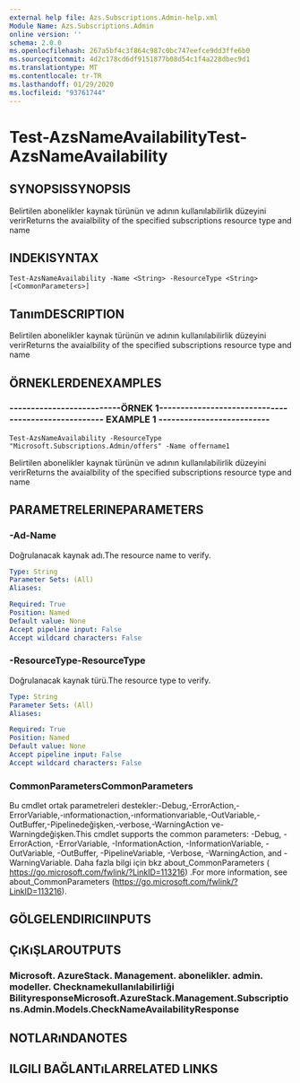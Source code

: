 ```yaml
---
external help file: Azs.Subscriptions.Admin-help.xml
Module Name: Azs.Subscriptions.Admin
online version: ''
schema: 2.0.0
ms.openlocfilehash: 267a5bf4c3f864c987c0bc747eefce9dd3ffe6b0
ms.sourcegitcommit: 4d2c178cd6df9151877b08d54c1f4a228dbec9d1
ms.translationtype: MT
ms.contentlocale: tr-TR
ms.lasthandoff: 01/29/2020
ms.locfileid: "93761744"
---
```

# <span data-ttu-id="83d3d-101">Test-AzsNameAvailability</span><span class="sxs-lookup"><span data-stu-id="83d3d-101">Test-AzsNameAvailability</span></span>

## <span data-ttu-id="83d3d-102">SYNOPSIS</span><span class="sxs-lookup"><span data-stu-id="83d3d-102">SYNOPSIS</span></span>
<span data-ttu-id="83d3d-103">Belirtilen abonelikler kaynak türünün ve adının kullanılabilirlik düzeyini verir</span><span class="sxs-lookup"><span data-stu-id="83d3d-103">Returns the avaialbility of the specified subscriptions resource type and name</span></span>

## <span data-ttu-id="83d3d-104">INDEKI</span><span class="sxs-lookup"><span data-stu-id="83d3d-104">SYNTAX</span></span>

```
Test-AzsNameAvailability -Name <String> -ResourceType <String> [<CommonParameters>]
```

## <span data-ttu-id="83d3d-105">Tanım</span><span class="sxs-lookup"><span data-stu-id="83d3d-105">DESCRIPTION</span></span>
<span data-ttu-id="83d3d-106">Belirtilen abonelikler kaynak türünün ve adının kullanılabilirlik düzeyini verir</span><span class="sxs-lookup"><span data-stu-id="83d3d-106">Returns the avaialbility of the specified subscriptions resource type and name</span></span>

## <span data-ttu-id="83d3d-107">ÖRNEKLERDEN</span><span class="sxs-lookup"><span data-stu-id="83d3d-107">EXAMPLES</span></span>

### <span data-ttu-id="83d3d-108">--------------------------ÖRNEK 1--------------------------</span><span class="sxs-lookup"><span data-stu-id="83d3d-108">-------------------------- EXAMPLE 1 --------------------------</span></span>
```
Test-AzsNameAvailability -ResourceType "Microsoft.Subscriptions.Admin/offers" -Name offername1
```

<span data-ttu-id="83d3d-109">Belirtilen abonelikler kaynak türünün ve adının kullanılabilirlik düzeyini verir</span><span class="sxs-lookup"><span data-stu-id="83d3d-109">Returns the avaialbility of the specified subscriptions resource type and name</span></span>

## <span data-ttu-id="83d3d-110">PARAMETRELERINE</span><span class="sxs-lookup"><span data-stu-id="83d3d-110">PARAMETERS</span></span>

### <span data-ttu-id="83d3d-111">-Ad</span><span class="sxs-lookup"><span data-stu-id="83d3d-111">-Name</span></span>
<span data-ttu-id="83d3d-112">Doğrulanacak kaynak adı.</span><span class="sxs-lookup"><span data-stu-id="83d3d-112">The resource name to verify.</span></span>

```yaml
Type: String
Parameter Sets: (All)
Aliases: 

Required: True
Position: Named
Default value: None
Accept pipeline input: False
Accept wildcard characters: False
```

### <span data-ttu-id="83d3d-113">-ResourceType</span><span class="sxs-lookup"><span data-stu-id="83d3d-113">-ResourceType</span></span>
<span data-ttu-id="83d3d-114">Doğrulanacak kaynak türü.</span><span class="sxs-lookup"><span data-stu-id="83d3d-114">The resource type to verify.</span></span>

```yaml
Type: String
Parameter Sets: (All)
Aliases: 

Required: True
Position: Named
Default value: None
Accept pipeline input: False
Accept wildcard characters: False
```

### <span data-ttu-id="83d3d-115">CommonParameters</span><span class="sxs-lookup"><span data-stu-id="83d3d-115">CommonParameters</span></span>
<span data-ttu-id="83d3d-116">Bu cmdlet ortak parametreleri destekler:-Debug,-ErrorAction,-ErrorVariable,-ınformationaction,-ınformationvariable,-OutVariable,-OutBuffer,-Pipelinedeğişken,-verbose,-WarningAction ve-Warningdeğişken.</span><span class="sxs-lookup"><span data-stu-id="83d3d-116">This cmdlet supports the common parameters: -Debug, -ErrorAction, -ErrorVariable, -InformationAction, -InformationVariable, -OutVariable, -OutBuffer, -PipelineVariable, -Verbose, -WarningAction, and -WarningVariable.</span></span> <span data-ttu-id="83d3d-117">Daha fazla bilgi için bkz about_CommonParameters ( https://go.microsoft.com/fwlink/?LinkID=113216) .</span><span class="sxs-lookup"><span data-stu-id="83d3d-117">For more information, see about_CommonParameters (https://go.microsoft.com/fwlink/?LinkID=113216).</span></span>

## <span data-ttu-id="83d3d-118">GÖLGELENDIRICI</span><span class="sxs-lookup"><span data-stu-id="83d3d-118">INPUTS</span></span>

## <span data-ttu-id="83d3d-119">ÇıKıŞLAR</span><span class="sxs-lookup"><span data-stu-id="83d3d-119">OUTPUTS</span></span>

### <span data-ttu-id="83d3d-120">Microsoft. AzureStack. Management. abonelikler. admin. modeller. Checknamekullanılabilirliği Bilityresponse</span><span class="sxs-lookup"><span data-stu-id="83d3d-120">Microsoft.AzureStack.Management.Subscriptions.Admin.Models.CheckNameAvailabilityResponse</span></span>

## <span data-ttu-id="83d3d-121">NOTLARıNDA</span><span class="sxs-lookup"><span data-stu-id="83d3d-121">NOTES</span></span>

## <span data-ttu-id="83d3d-122">ILGILI BAĞLANTıLAR</span><span class="sxs-lookup"><span data-stu-id="83d3d-122">RELATED LINKS</span></span>

